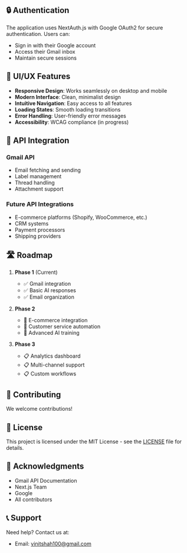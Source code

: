 
## 🔒 Authentication

The application uses NextAuth.js with Google OAuth2 for secure authentication. Users can:
- Sign in with their Google account
- Access their Gmail inbox
- Maintain secure sessions

## 🎨 UI/UX Features

- **Responsive Design**: Works seamlessly on desktop and mobile
- **Modern Interface**: Clean, minimalist design
- **Intuitive Navigation**: Easy access to all features
- **Loading States**: Smooth loading transitions
- **Error Handling**: User-friendly error messages
- **Accessibility**: WCAG compliance (in progress)

## 🔄 API Integration

### Gmail API
- Email fetching and sending
- Label management
- Thread handling
- Attachment support

### Future API Integrations
- E-commerce platforms (Shopify, WooCommerce, etc.)
- CRM systems
- Payment processors
- Shipping providers

## 🛣 Roadmap

1. **Phase 1** (Current)
   - ✅ Gmail integration
   - ✅ Basic AI responses
   - ✅ Email organization

2. **Phase 2**
   - 🔄 E-commerce integration
   - 🔄 Customer service automation
   - 🔄 Advanced AI training

3. **Phase 3**
   - 📋 Analytics dashboard
   - 📋 Multi-channel support
   - 📋 Custom workflows

## 🤝 Contributing

We welcome contributions! 

## 📄 License

This project is licensed under the MIT License - see the [LICENSE](LICENSE) file for details.

## 🙏 Acknowledgments

- Gmail API Documentation
- Next.js Team
- Google
- All contributors

## 📞 Support

Need help? Contact us at:
- Email: vinitshah100@gmail.com
